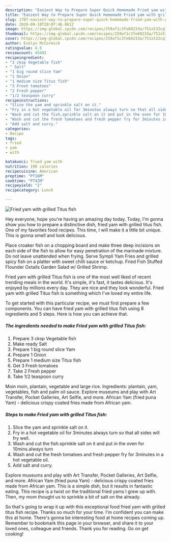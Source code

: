 ```yaml
---
description: "Easiest Way to Prepare Super Quick Homemade Fried yam with grilled Titus fish"
title: "Easiest Way to Prepare Super Quick Homemade Fried yam with grilled Titus fish"
slug: 1707-easiest-way-to-prepare-super-quick-homemade-fried-yam-with-grilled-titus-fish
date: 2020-09-18T20:07:46.861Z
image: https://img-global.cpcdn.com/recipes/259af1c3fe60233a/751x532cq70/fried-yam-with-grilled-titus-fish-recipe-main-photo.jpg
thumbnail: https://img-global.cpcdn.com/recipes/259af1c3fe60233a/751x532cq70/fried-yam-with-grilled-titus-fish-recipe-main-photo.jpg
cover: https://img-global.cpcdn.com/recipes/259af1c3fe60233a/751x532cq70/fried-yam-with-grilled-titus-fish-recipe-main-photo.jpg
author: Evelyn McCormick
ratingvalue: 4.5
reviewcount: 45492
recipeingredient:
- "3 cksp Vegetable fish"
- " Salt"
- "1 big round slice Yam"
- "1 Onion"
- "1 medium size Titus fish"
- "3 Fresh tomatoes"
- "2 Fresh pepper"
- "1/2 teaspoon curry"
recipeinstructions:
- "Slice the yam and sprinkle salt on it."
- "Fry in a hot vegetable oil for 3minutes always turn so that all sides will fry well."
- "Wash and cut the fish.sprinkle salt on it and put in the oven for 10mins.always turn"
- "Wash and cut the fresh tomatoes and fresh pepper fry for 3minutes in a hot vegetable oil."
- "Add salt and curry."
categories:
- Recipe
tags:
- fried
- yam
- with

katakunci: fried yam with 
nutrition: 198 calories
recipecuisine: American
preptime: "PT16M"
cooktime: "PT42M"
recipeyield: "2"
recipecategory: Lunch

---
```



![Fried yam with grilled Titus fish](https://img-global.cpcdn.com/recipes/259af1c3fe60233a/751x532cq70/fried-yam-with-grilled-titus-fish-recipe-main-photo.jpg)

Hey everyone, hope you're having an amazing day today. Today, I'm gonna show you how to prepare a distinctive dish, fried yam with grilled titus fish. One of my favorites food recipes. This time, I will make it a little bit unique. This is gonna smell and look delicious.

Place croaker fish on a chopping board and make three deep incisions on each side of the fish to allow for easy penetration of the marinade mixture. Do not leave unattended when frying. Serve Sympli Yam Fries and grilled spicy fish on a platter with sweet chilli sauce or ketchup. Fried Fish Stuffed Flounder Oxtails Garden Salad w/ Grilled Shrimp.

Fried yam with grilled Titus fish is one of the most well liked of recent trending meals in the world. It's simple, it's fast, it tastes delicious. It's enjoyed by millions every day. They are nice and they look wonderful. Fried yam with grilled Titus fish is something which I've loved my entire life.


To get started with this particular recipe, we must first prepare a few components. You can have fried yam with grilled titus fish using 8 ingredients and 5 steps. Here is how you can achieve that.

<!--inarticleads1-->

##### The ingredients needed to make Fried yam with grilled Titus fish:

1. Prepare 3 cksp Vegetable fish
1. Make ready  Salt
1. Prepare 1 big round slice Yam
1. Prepare 1 Onion
1. Prepare 1 medium size Titus fish
1. Get 3 Fresh tomatoes
1. Take 2 Fresh pepper
1. Take 1/2 teaspoon curry


Moin moin, plantain, vegetable and large rice. Ingredients: plantain, yam, vegetables, fish and palm oil sauce. Explore museums and play with Art Transfer, Pocket Galleries, Art Selfie, and more. African Yam (fried puna Yam) - delicious crispy coated fries made from African yam. 

<!--inarticleads2-->

##### Steps to make Fried yam with grilled Titus fish:

1. Slice the yam and sprinkle salt on it.
1. Fry in a hot vegetable oil for 3minutes always turn so that all sides will fry well.
1. Wash and cut the fish.sprinkle salt on it and put in the oven for 10mins.always turn
1. Wash and cut the fresh tomatoes and fresh pepper fry for 3minutes in a hot vegetable oil.
1. Add salt and curry.


Explore museums and play with Art Transfer, Pocket Galleries, Art Selfie, and more. African Yam (fried puna Yam) - delicious crispy coated fries made from African yam. This is a simple dish, but it results in fantastic eating. This recipe is a twist on the traditional fried yams I grew up with. Then, my mom thought us to sprinkle a bit of salt on the already. 

So that's going to wrap it up with this exceptional food fried yam with grilled titus fish recipe. Thanks so much for your time. I'm confident you can make this at home. There's gonna be interesting food at home recipes coming up. Remember to bookmark this page in your browser, and share it to your loved ones, colleague and friends. Thank you for reading. Go on get cooking!
